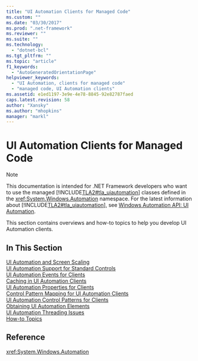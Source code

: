 ```yaml
---
title: "UI Automation Clients for Managed Code"
ms.custom: ""
ms.date: "03/30/2017"
ms.prod: ".net-framework"
ms.reviewer: ""
ms.suite: ""
ms.technology: 
  - "dotnet-bcl"
ms.tgt_pltfrm: ""
ms.topic: "article"
f1_keywords: 
  - "AutoGeneratedOrientationPage"
helpviewer_keywords: 
  - "UI Automation, clients for managed code"
  - "managed code, UI Automation clients"
ms.assetid: e1ed1197-3e9e-4e78-8845-92e82787faed
caps.latest.revision: 58
author: "Xansky"
ms.author: "mhopkins"
manager: "markl"
---
```

# UI Automation Clients for Managed Code
> [!NOTE]
>  This documentation is intended for .NET Framework developers who want to use the managed [!INCLUDE[TLA2#tla_uiautomation](../../../includes/tla2sharptla-uiautomation-md.md)] classes defined in the <xref:System.Windows.Automation> namespace. For the latest information about [!INCLUDE[TLA2#tla_uiautomation](../../../includes/tla2sharptla-uiautomation-md.md)], see [Windows Automation API: UI Automation](http://go.microsoft.com/fwlink/?LinkID=156746).  
  
 This section contains overviews and how-to topics to help you develop UI Automation clients.  
  
## In This Section  
 [UI Automation and Screen Scaling](../../../docs/framework/ui-automation/ui-automation-and-screen-scaling.md)  
 [UI Automation Support for Standard Controls](../../../docs/framework/ui-automation/ui-automation-support-for-standard-controls.md)  
 [UI Automation Events for Clients](../../../docs/framework/ui-automation/ui-automation-events-for-clients.md)  
 [Caching in UI Automation Clients](../../../docs/framework/ui-automation/caching-in-ui-automation-clients.md)  
 [UI Automation Properties for Clients](../../../docs/framework/ui-automation/ui-automation-properties-for-clients.md)  
 [Control Pattern Mapping for UI Automation Clients](../../../docs/framework/ui-automation/control-pattern-mapping-for-ui-automation-clients.md)  
 [UI Automation Control Patterns for Clients](../../../docs/framework/ui-automation/ui-automation-control-patterns-for-clients.md)  
 [Obtaining UI Automation Elements](../../../docs/framework/ui-automation/obtaining-ui-automation-elements.md)  
 [UI Automation Threading Issues](../../../docs/framework/ui-automation/ui-automation-threading-issues.md)  
 [How-to Topics](../../../docs/framework/ui-automation/ui-automation-clients-for-managed-code-how-to-topics.md)  
  
## Reference  
 <xref:System.Windows.Automation>
